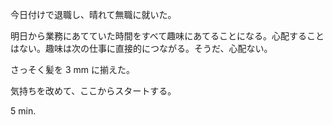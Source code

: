 今日付けで退職し、晴れて無職に就いた。

明日から業務にあてていた時間をすべて趣味にあてることになる。心配することはない。趣味は次の仕事に直接的につながる。そうだ、心配ない。

さっそく髪を 3 mm に揃えた。

気持ちを改めて、ここからスタートする。

5 min.

